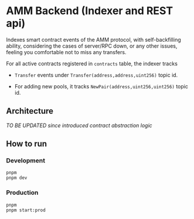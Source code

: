 # AMM Backend (Indexer and REST api)

Indexes smart contract events of the AMM protocol, with self-backfilling ability, considering the cases of server/RPC down, or any other issues, feeling you comfortable not to miss any transfers.

For all active contracts registered in `contracts` table, the indexer tracks

- `Transfer` events under `Transfer(address,address,uint256)` topic id.

- For adding new pools, it tracks `NewPair(address,uint256,uint256)` topic id.

## Architecture

_TO BE UPDATED since introduced contract abstraction logic_

## How to run

### Development

```
pnpm
pnpm dev
```

### Production

```
pnpm
pnpm start:prod
```

